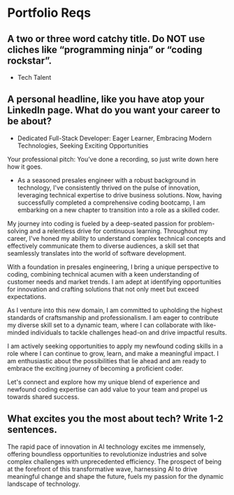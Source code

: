 # Portfolio Reqs

## A two or three word catchy title. Do NOT use cliches like “programming ninja” or “coding rockstar”.

* Tech Talent

## A personal headline, like you have atop your LinkedIn page. What do you want your career to be about?

* Dedicated Full-Stack Developer: Eager Learner, Embracing Modern Technologies, Seeking Exciting Opportunities

Your professional pitch: You’ve done a recording, so just write down here how it goes.

* As a seasoned presales engineer with a robust background in technology, I've consistently thrived on the pulse of innovation, leveraging technical expertise to drive business solutions. Now, having successfully completed a comprehensive coding bootcamp, I am embarking on a new chapter to transition into a role as a skilled coder.

My journey into coding is fueled by a deep-seated passion for problem-solving and a relentless drive for continuous learning. Throughout my career, I've honed my ability to understand complex technical concepts and effectively communicate them to diverse audiences, a skill set that seamlessly translates into the world of software development.

With a foundation in presales engineering, I bring a unique perspective to coding, combining technical acumen with a keen understanding of customer needs and market trends. I am adept at identifying opportunities for innovation and crafting solutions that not only meet but exceed expectations.

As I venture into this new domain, I am committed to upholding the highest standards of craftsmanship and professionalism. I am eager to contribute my diverse skill set to a dynamic team, where I can collaborate with like-minded individuals to tackle challenges head-on and drive impactful results.

I am actively seeking opportunities to apply my newfound coding skills in a role where I can continue to grow, learn, and make a meaningful impact. I am enthusiastic about the possibilities that lie ahead and am ready to embrace the exciting journey of becoming a proficient coder.

Let's connect and explore how my unique blend of experience and newfound coding expertise can add value to your team and propel us towards shared success.

## What excites you the most about tech? Write 1-2 sentences.

The rapid pace of innovation in AI technology excites me immensely, offering boundless opportunities to revolutionize industries and solve complex challenges with unprecedented efficiency. The prospect of being at the forefront of this transformative wave, harnessing AI to drive meaningful change and shape the future, fuels my passion for the dynamic landscape of technology.
